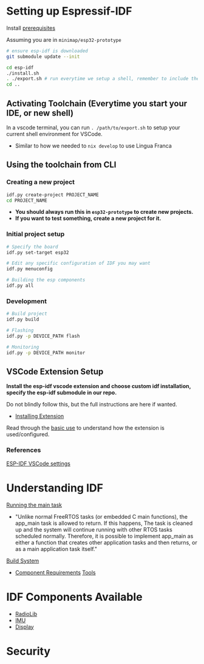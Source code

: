 # Setting up Espressif-IDF
Install [prerequisites](https://docs.espressif.com/projects/esp-idf/en/latest/esp32/get-started/linux-macos-setup.html#step-1-install-prerequisites)

Assuming you are in `minimap/esp32-prototype`
```bash
# ensure esp-idf is downloaded
git submodule update --init

cd esp-idf
./install.sh
. ./export.sh # run everytime we setup a shell, remember to include the absolute path to export.sh!!!
cd ..
```

## Activating Toolchain (Everytime you start your IDE, or new shell)
In a vscode terminal, you can run `. /path/to/export.sh` to setup your current shell environment for VSCode.
- Similar to how we needed to `nix develop` to use Lingua Franca

## Using the toolchain from CLI
### Creating a new project
```bash
idf.py create-project PROJECT_NAME
cd PROJECT_NAME
```
- **You should always run this in `esp32-prototype` to create new projects.**
- **If you want to test something, create a new project for it.**

### Initial project setup
```bash
# Specify the board
idf.py set-target esp32

# Edit any specific configuration of IDF you may want
idf.py menuconfig

# Building the esp components
idf.py all
```
### Development
```bash
# Build project
idf.py build

# Flashing
idf.py -p DEVICE_PATH flash

# Monitoring
idf.py -p DEVICE_PATH monitor
```

## VSCode Extension Setup
**Install the esp-idf vscode extension and choose custom idf installation, specify the esp-idf submodule in our repo.**

Do not blindly follow this, but the full instructions are here if wanted.
- [Installing Extension](https://github.com/espressif/vscode-esp-idf-extension/blob/master/docs/tutorial/install.md)

Read through the [basic use](https://github.com/espressif/vscode-esp-idf-extension/blob/master/docs/tutorial/basic_use.md) to understand how the extension is used/configured.

### References
[ESP-IDF VSCode settings](https://github.com/espressif/vscode-esp-idf-extension/blob/master/docs/SETTINGS.md)

# Understanding IDF
[Running the main task](https://docs.espressif.com/projects/esp-idf/en/latest/esp32/api-guides/startup.html#running-the-main-task)
- "Unlike normal FreeRTOS tasks (or embedded C main functions), the app_main task is allowed to return. If this happens, The task is cleaned up and the system will continue running with other RTOS tasks scheduled normally. Therefore, it is possible to implement app_main as either a function that creates other application tasks and then returns, or as a main application task itself."

[Build System](https://docs.espressif.com/projects/esp-idf/en/latest/esp32/api-guides/build-system.html)
- [Component Requirements](https://docs.espressif.com/projects/esp-idf/en/latest/esp32/api-guides/build-system.html)
[Tools](https://docs.espressif.com/projects/esp-idf/en/latest/esp32/api-guides/tools/idf-tools.html)

# IDF Components Available
- [RadioLib](https://components.espressif.com/components/jgromes/radiolib/versions/7.1.0)
- [IMU](https://components.espressif.com/components/truita/mpu9250/versions/1.0.1)
- [Display](https://components.espressif.com/components/espressif/esp_lcd_gc9a01/versions/2.0.0)

# Security
